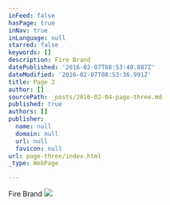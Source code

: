 ```yaml
---
inFeed: false
hasPage: true
inNav: true
inLanguage: null
starred: false
keywords: []
description: Fire Brand
datePublished: '2016-02-07T08:53:40.887Z'
dateModified: '2016-02-07T08:53:36.991Z'
title: Page 2
author: []
sourcePath: _posts/2016-02-04-page-three.md
published: true
authors: []
publisher:
  name: null
  domain: null
  url: null
  favicon: null
url: page-three/index.html
_type: WebPage

---
```

Fire Brand
![](https://s3-us-west-2.amazonaws.com/the-grid-img/p/67328b67f1a81636ea0a1e2c050c6ee85275bd74.png)